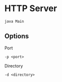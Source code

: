 # HTTP Server

```
java Main
```

## Options

Port
```
-p <port>
```

Directory
```
-d <directory>
```
